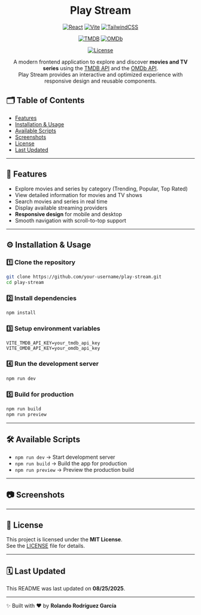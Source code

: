 <div align="center">
  
  # Play Stream
  
  [![React][react_badge]][react_url]
  [![Vite][vite_badge]][vite_url]
  [![TailwindCSS][tailwind_badge]][tailwind_url]
  
  [![TMDB][tmdb_badge]][tmdb_url]
  [![OMDb][omdb_badge]][omdb_url]
  
  [![License][license_badge]][license_url]
  
  A modern frontend application to explore and discover **movies and TV series** using the [TMDB API](https://www.themoviedb.org/documentation/api) and the [OMDb API](https://www.omdbapi.com/).  
  Play Stream provides an interactive and optimized experience with responsive design and reusable components.

</div>

## 🗂 Table of Contents  
- [Features](#-features)  
- [Installation & Usage](#installation-usage)
- [Available Scripts](#available-scripts)
- [Screenshots](#screenshots)   
- [License](#-license)  
- [Last Updated](#-last-updated)  

---

## 📌 Features

- Explore movies and series by category (Trending, Popular, Top Rated)  
- View detailed information for movies and TV shows  
- Search movies and series in real time  
- Display available streaming providers  
- **Responsive design** for mobile and desktop  
- Smooth navigation with scroll-to-top support  

---

## ⚙️ Installation & Usage <a id="installation-usage"></a>

### 1️⃣ Clone the repository
```bash
git clone https://github.com/your-username/play-stream.git
cd play-stream
```

### 2️⃣ Install dependencies
```bash
npm install
```

### 3️⃣ Setup environment variables
```env
VITE_TMDB_API_KEY=your_tmdb_api_key
VITE_OMDB_API_KEY=your_omdb_api_key
```

### 4️⃣ Run the development server
```bash
npm run dev
```

### 5️⃣ Build for production
```bash
npm run build
npm run preview
```

---

## 🛠️ Available Scripts <a id="available-scripts"></a>

- `npm run dev` → Start development server  
- `npm run build` → Build the app for production  
- `npm run preview` → Preview the production build

---

## 📷 Screenshots <a id="screenshots"></a>

---

## 📜 License

This project is licensed under the **MIT License**.  
See the [LICENSE](LICENSE) file for details.

---

## 🗓 Last Updated  

This README was last updated on **08/25/2025**.

---

✨ Built with ❤️ by **Rolando Rodríguez García**

<!-- Author -->
[author]: https://github.com/rolando-r

<!-- Readme links -->
[react_badge]: https://img.shields.io/badge/React-19.1.0-61DAFB?logo=react&logoColor=white&style=for-the-badge
[vite_badge]: https://img.shields.io/badge/Vite-7.0.4-646CFF?logo=vite&logoColor=white&style=for-the-badge
[tailwind_badge]: https://img.shields.io/badge/TailwindCSS-4.1.11-38B2AC?logo=tailwindcss&logoColor=white&style=for-the-badge

[tmdb_badge]: https://img.shields.io/badge/TMDB-API-blue?logo=themoviedatabase&style=for-the-badge
[omdb_badge]: https://img.shields.io/badge/OMDb-API-orange?style=for-the-badge

[license_badge]: https://img.shields.io/badge/License-MIT-yellow?style=for-the-badge

<!-- URL Variables -->
[react_url]: https://react.dev
[vite_url]: https://vitejs.dev
[tailwind_url]: https://tailwindcss.com

[tmdb_url]: https://www.themoviedb.org/documentation/api
[omdb_url]: https://www.omdbapi.com/

[license_url]: ./LICENSE
